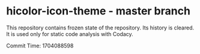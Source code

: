 # hicolor-icon-theme - master branch

This repository contains frozen state of the repository.
Its history is cleared. It is used only for static code
analysis with Codacy.

Commit Time: 1704088598